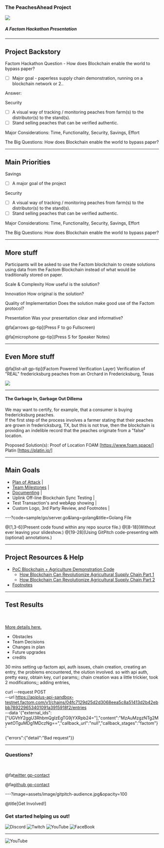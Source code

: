 ### The PeachesAhead Project

<img src="https://image.ibb.co/dPnWL8/giphy.gif" style="background:none; border:none; box-shadow:none;">

##### A Factom Hackathon Presentation 

---

## Project Backstory

Factom Hackathon Question - How does Blockchain enable the world to bypass paper?

- [ ] Major goal - paperless supply chain demonstration, running on a blockchain network or 2..

Answer: 


Security
- [ ] A visual way of tracking / monitoring peaches from farm(s) to the distributor(s) to the stand(s).
- [ ] Stand selling peaches that can be verified authentic. 

Major Considerations:
Time, Functionality, Security, Savings, Effort

The Big Questions: 
How does Blockchain enable the world to bypass paper?

---

## Main Priorities

Savings
- [ ] A major goal of the project

Security
- [ ] A visual way of tracking / monitoring peaches from farm(s) to the distributor(s) to the stand(s).
- [ ] Stand selling peaches that can be verified authentic. 

Major Considerations:
Time, Functionality, Security, Savings, Effort

The Big Questions: 
How does Blockchain enable the world to bypass paper?

---

## More stuff

Participants will be asked to use the Factom blockchain to create solutions using data from the Factom Blockchain instead of what would be traditionally stored on paper.

Scale & Complexity 
How useful is the solution?

Innovation
How original is the solution?

Quality of Implementation
Does the solution make good use of the Factom protocol?

Presentation
Was your presentation clear and informative?

@fa[arrows gp-tip](Press F to go Fullscreen)

@fa[microphone gp-tip](Press S for Speaker Notes)


---

## Even More stuff

@fa[list-alt gp-tip](Factom Powered Verification Layer)
Verification of "REAL" fredericksburg peaches from an Orchard in Fredericksburg, Texas

<img src="http://www.texaspeaches.com/images/heading03.jpg" style="background:none; border:none; box-shadow:none;">

---

#### The Garbage In, Garbage Out Dillema

We may want to certify, for example, that a consumer is buying fredericksburg peaches. <br>
If the first step of the process involves a farmer stating that their peaches are grown in fredericksburg, TX, but this is not true, then the blockchain is providing an indelible record that the peaches originate from a "false" location. 

Proposed Solution(s): Proof of Location
FOAM [https://www.foam.space/]
Platin [https://platin.io/]

---

## Main Goals

- [Plan of Attack](https://hackernoon.com/building-your-own-bitcoin-satellite-node-6061d3c93e7) |
- [Team Milestones](https://medium.com/@notgrubles/building-your-own-bitcoin-satellite-node-part-2-software-installation-a94a0b85d089) |
- [Documenting](https://hackernoon.com/building-your-own-bitcoin-satellite-node-part-3-dish-alignment-1306b4c21326) |
- Uplink Off-line Blockchain Sync Testing |
- Test Transaction's and webApp showing |
- Custom Logo, 3rd Party Review, and Footnotes |

---?code=sample/go/server.go&lang=golang&title=Golang File

@[1,3-6](Present code found within any repo source file.)
@[8-18](Without ever leaving your slideshow.)
@[19-28](Using GitPitch code-presenting with (optional) annotations.)

---

## Project Resources & Help

- [PoC Blockchain + Agriculture Demonstration Code](https://github.com/AravindNico/blockchain_agri_usecase)
  + [How Blockchain Can Revolutionize Agricultural Supply Chain Part 1](http://radiostud.io/blockchain-can-revolutionize-agricultural-supply-chain-part-1) 
  + [How Blockchain Can Revolutionize Agricultural Supply Chain Part 2](http://radiostud.io/blockchain-can-revolutionize-agricultural-supply-chain-part-2)
- [Footnotes](https://github.com/gitpitch/gitpitch/wiki/Footnote-Setting)

---

## Test Results

<br>
<div class="left">
    <i class="fa fa-user-secret fa-5x" aria-hidden="true"> </i><br>
    <a href="https://gitpitch.com/pro-features" class="pro-link">
    More details here.</a>
</div>
<div class="right">
    <ul>
        <li>Obstacles</li>
        <li>Team Decisions</li>
        <li>Changes in plan</li>
        <li>Future upgrades</li>
        <li>credits</li>
    </ul>
</div>

30 mins setting up factom api, auth issues, chain creation, creating an entry, the problems encountered, the olution involved.
so with api auth, pretty easy, obtain key, curl params;;
chain creation was a little trickier, took 2 modifications;;
adding entries,

curl --request POST \
  --url https://apiplus-api-sandbox-testnet.factom.com/v1/chains/04fc7129d25d2d3068eea5c8a51413d2b42ebbb789229653401091a3915918f2/entries \
  --data '{"external_ids":["UGVhY2ggU3RhbmQgIzEgTG9jYXRpb24="],"content":"MzAuMzgzNTg2MywtOTguMDg1MDczNg==","callback_url":"null","callback_stages":"factom"}'
  
{"errors":{"detail":"Bad request"}}



---

### Questions?

<br>

@fa[twitter gp-contact](@TeamPeachesAhead)

@fa[github gp-contact](TeamPeachesAhead)


---?image=assets/image/gitpitch-audience.jpg&opacity=100

@title[Get Involved!]

### Get started helping us out!

![Discord](https://github.com/unibitlabs/vigilant-barnacle/blob/master/assets/image/discord.png?raw=true)
![Twitch](https://github.com/unibitlabs/vigilant-barnacle/blob/master/assets/image/twitch.png?raw=true)
![YouTube](https://github.com/unibitlabs/vigilant-barnacle/blob/master/assets/image/youtube.png?raw=true)
![FaceBook](https://github.com/unibitlabs/vigilant-barnacle/blob/master/assets/image/find-us-on-facebook.png?raw=true)

---


![YouTube](https://www.youtube.com/embed/_c691Myl8sA)

